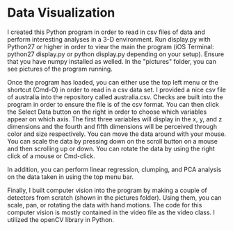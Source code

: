 # Data Visualization

I created this Python program in order to read in csv files of data and perform interesting analyses in a 3-D environment. Run display.py with Python27 or higher in order to view the main the program (iOS Terminal: python27 display.py or python display.py depending on your setup). Ensure that you have numpy installed as welled. In the "pictures" folder, you can see pictures of the program running. 

Once the program has loaded, you can either use the top left menu or the shortcut (Cmd-O) in order to read in a csv data set. I provided a nice csv file of australia into the repository called australia.csv. Checks are built into the program in order to ensure the file is of the csv format. You can then click the Select Data button on the right in order to choose which variables appear on which axis. The first three variables will display in the x, y, and z dimensions and the fourth and fifth dimensions will be perceived through color and size respectively. You can move the data around with your mouse. You can scale the data by pressing down on the scroll button on a mouse and then scrolling up or down. You can rotate the data by using the right click of a mouse or Cmd-click.

In addition, you can perform linear regression, clumping, and PCA analysis on the data taken in using the top menu bar. 

Finally, I built computer vision into the program by making a couple of detectors from scratch (shown in the pictures folder). Using them, you can scale, pan, or rotating the data with hand motions. The code for this computer vision is mostly contained in the video file as the video class. I utilized the openCV library in Python. 

